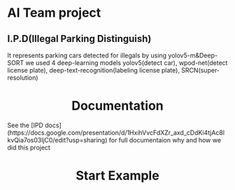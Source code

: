 # AI Team project
## I.P.D(Illegal Parking Distinguish)
It represents parking cars detected for illegals by using yolov5-m&Deep-SORT 
we used 4 deep-learning models yolov5(detect car), wpod-net(detect license plate), deep-text-recognition(labeling license plate), SRCN(super-resolution)

<div align=center><h1>Documentation</h1></div>
See the [IPD docs](https://docs.google.com/presentation/d/1HxihVvcFdXZr_axd_cDdKi4tjAc8lkvQia7os03ljC0/edit?usp=sharing) for full documentaion why and how we did this project 

<div align=center><h1>Start Example</h1></div>
